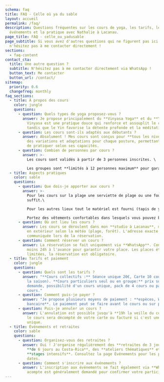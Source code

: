 ```yaml
---
schema: faq
title: FAQ - Celle où ya du sable
layout: accueil
permalink: /faq/
description: Questions fréquentes sur les cours de yoga, les tarifs, les
  événements et la pratique avec Nathalie à Lacanau.
page_title: FAQ - celle_ou_yadusable
page_subtitle: Si vous avez d'autres questions qui ne figurent pas ici,
  n'hésitez pas à me contacter directement !
sections:
  - faq-content
contact_cta:
  title: Une autre question ?
  subtitle: N'hésitez pas à me contacter directement via WhatsApp !
  button_text: Me contacter
  button_url: /contact/
sitemap:
  priority: 0.6
  changefreq: monthly
faq_sections:
  - title: À propos des cours
    color: jungle
    questions:
      - question: Quels types de yoga proposez-vous ?
        answer: Je propose principalement du **Vinyasa Yoga** et du **Yin Yoga**. Le
          Vinyasa est une pratique douce qui renforce et assouplit le corps,
          tandis que le Yin favorise la détente profonde et la méditation.
      - question: Les cours sont-ils adaptés aux débutants ?
        answer: Absolument ! Mes cours sont conçus pour **tous les niveaux**. Je propose
          des variations et adaptations pour chaque posture, permettant à chacun
          de pratiquer selon ses capacités.
      - question: Combien de personnes par cours ?
        answer: >-
          Les cours sont validés à partir de 3 personnes inscrites. \

          Les groupes sont **limités à 12 personnes maximum** pour garantir un accompagnement personnalisé et une atmosphère intime.
  - title: Aspects pratiques
    color: sable
    questions:
      - question: Que dois-je apporter aux cours ?
        answer: >-
          Pour les cours sur la plage une serviette de plage ou une fouta
          suffit.\

          Pour les autres lieux tout le matériel est fourni (tapis de yoga, blocs, sangles). \

          Portez des vêtements confortables dans lesquels vous pouvez bouger librement.
      - question: Où ont lieu les cours ?
        answer: Les cours se déroulent dans mon **studio à Lacanau**, mais aussi parfois
          en extérieur selon la météo (plage, forêt). L'adresse exacte vous sera
          communiquée lors de la réservation.
      - question: Comment réserver un cours ?
        answer: La réservation se fait uniquement via **WhatsApp**. Contactez-moi au
          moins 24h à l'avance pour garantir votre place. Les places étant
          limitées, la réservation est obligatoire.
  - title: Tarifs et paiement
    color: jungle
    questions:
      - question: Quels sont les tarifs ?
        answer: "**Cours collectifs :** Séance unique 20€, Carte 10 cours 180€ (valable
          la saison). **Cours particuliers seul ou en groupe:** prix sur
          demande, possibilité d'un cours unique, pack de 4 cours ou pack de 10
          cours."
      - question: Comment puis-je payer ?
        answer: "Je propose plusieurs moyens de paiement : **espèces, Wero ou virement
          bancaire**. Le paiement peut se faire avant le cours ou sur place."
      - question: Puis-je annuler un cours ?
        answer: L'annulation est possible jusqu'à **19h la veille du cours**. Au-delà,
          le cours sera décompté de votre carte ou facturé si c'est une séance
          unique.
  - title: Événements et retraites
    color: sable
    questions:
      - question: Organisez-vous des retraites ?
        answer: Oui ! J'organise régulièrement des **retraites de 3 jours à Lacanau**,
          **de 6 jours au Costa-Rica**, des **ateliers thématiques** et des
          **stages intensifs**. Consultez la page Événements pour les prochaines
          dates.
      - question: Comment s'inscrire aux événements ?
        answer: L'inscription aux événements se fait également via **WhatsApp**. Un
          acompte est généralement demandé pour confirmer votre participation.
---
```

